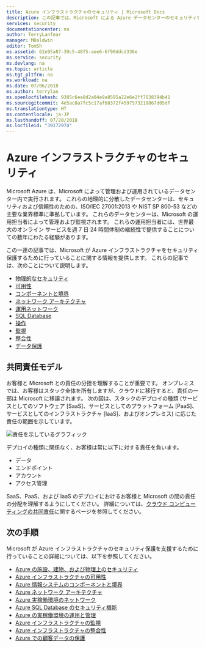 ```yaml
---
title: Azure インフラストラクチャのセキュリティ | Microsoft Docs
description: この記事では、Microsoft による Azure データセンターのセキュリティを確保するための取り組みについて説明します。
services: security
documentationcenter: na
author: TerryLanfear
manager: MBaldwin
editor: TomSh
ms.assetid: 61e95a87-39c5-48f5-aee6-6f90ddcd336e
ms.service: security
ms.devlang: na
ms.topic: article
ms.tgt_pltfrm: na
ms.workload: na
ms.date: 07/06/2018
ms.author: terrylan
ms.openlocfilehash: 9385c6ea8d2a04e9a8595a22e6e2ff7638394b41
ms.sourcegitcommit: 4e5ac8a7fc5c17af68372f4597573210867d05df
ms.translationtype: HT
ms.contentlocale: ja-JP
ms.lasthandoff: 07/20/2018
ms.locfileid: "39172974"
---
```

# <a name="azure-infrastructure-security"></a>Azure インフラストラクチャのセキュリティ
Microsoft Azure は、Microsoft によって管理および運用されているデータセンター内で実行されます。 これらの地理的に分散したデータセンターは、セキュリティおよび信頼性のための、ISO/IEC 27001:2013 や NIST SP 800-53 などの主要な業界標準に準拠しています。 これらのデータセンターは、Microsoft の運用担当者によって管理および監視されます。 これらの運用担当者には、世界最大のオンライン サービスを週 7 日 24 時間体制の継続性で提供することについての数年にわたる経験があります。

この一連の記事では、Microsoft が Azure インフラストラクチャをセキュリティ保護するために行っていることに関する情報を提供します。 これらの記事では、次のことについて説明します。

- [物理的なセキュリティ](azure-physical-security.md)
- [可用性](azure-infrastructure-availability.md)
- [コンポーネントと境界](azure-infrastructure-components.md)
- [ネットワーク アーキテクチャ](azure-infrastructure-network.md)
- [運用ネットワーク](azure-production-network.md)
- [SQL Database](azure-infrastructure-sql.md)
- [操作](azure-infrastructure-operations.md)
- [監視](azure-infrastructure-monitoring.md)
- [整合性](azure-infrastructure-integrity.md)
- [データ保護](azure-protection-of-customer-data.md)

## <a name="shared-responsibility-model"></a>共同責任モデル
お客様と Microsoft との責任の分担を理解することが重要です。 オンプレミスでは、お客様はスタック全体を所有しますが、クラウドに移行すると、責任の一部は Microsoft に移譲されます。 次の図は、スタックのデプロイの種類 (サービスとしてのソフトウェア [SaaS]、サービスとしてのプラットフォーム [PaaS]、サービスとしてのインフラストラクチャ [IaaS]、およびオンプレミス) に応じた責任の範囲を示しています。

![責任を示しているグラフィック][1]

デプロイの種類に関係なく、お客様は常に以下に対する責任を負います。

- データ
- エンドポイント
- アカウント
- アクセス管理

SaaS、PaaS、および IaaS のデプロイにおけるお客様と Microsoft の間の責任の分配を理解するようにしてください。 詳細については、[クラウド コンピューティングの共同責任](https://gallery.technet.microsoft.com/Shared-Responsibilities-81d0ff91/file/153019/1/Shared%20responsibilities%20for%20cloud%20computing.pdf)に関するページを参照してください。

## <a name="next-steps"></a>次の手順
Microsoft が Azure インフラストラクチャのセキュリティ保護を支援するために行っていることの詳細については、以下を参照してください。

- [Azure の施設、建物、および物理上のセキュリティ](azure-physical-security.md)
- [Azure インフラストラクチャの可用性](azure-infrastructure-availability.md)
- [Azure 情報システムのコンポーネントと境界](azure-infrastructure-components.md)
- [Azure ネットワーク アーキテクチャ](azure-infrastructure-network.md)
- [Azure 実稼働環境のネットワーク](azure-production-network.md)
- [Azure SQL Database のセキュリティ機能](azure-infrastructure-sql.md)
- [Azure の実稼働環境の運用と管理](azure-infrastructure-operations.md)
- [Azure インフラストラクチャの監視](azure-infrastructure-monitoring.md)
- [Azure インフラストラクチャの整合性](azure-infrastructure-integrity.md)
- [Azure での顧客データの保護](azure-protection-of-customer-data.md)

<!--Image references-->
[1]: ./media/azure-security-infrastructure/responsibility-zones.png

